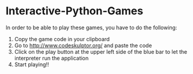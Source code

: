 Interactive-Python-Games
========================
In order to be able to play these games, you have to do the following:

1) Copy the game code in your clipboard
2) Go to http://www.codeskulptor.org/ and paste the code
3) Click on the play button at the upper left side of the blue bar to let the interpreter run the application
4) Start playing!!